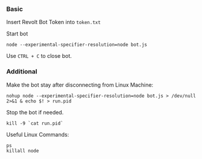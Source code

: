 ### Basic 
Insert Revolt Bot Token into `token.txt`

Start bot 
```
node --experimental-specifier-resolution=node bot.js
```

Use `CTRL + C` to close bot. 


### Additional

Make the bot stay after disconnecting from Linux Machine:
```
nohup node --experimental-specifier-resolution=node bot.js > /dev/null 2>&1 & echo $! > run.pid
```

Stop the bot if needed.
```
kill -9 `cat run.pid`
```

Useful Linux Commands:
```
ps
killall node
```
